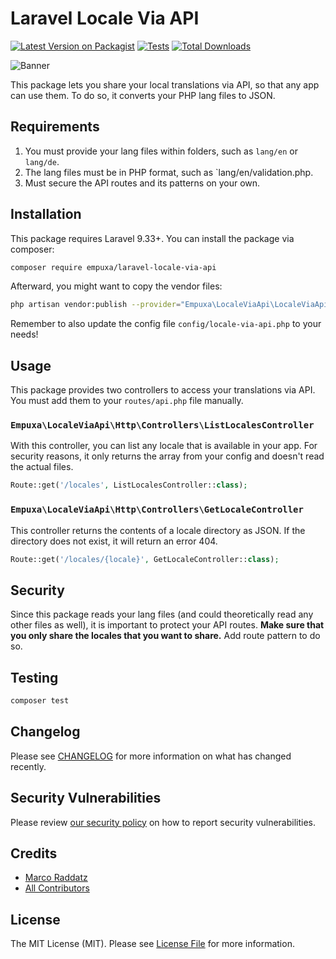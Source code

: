 # Laravel Locale Via API

[![Latest Version on Packagist](https://img.shields.io/packagist/v/empuxa/laravel-locale-via-api.svg?style=flat-square)](https://packagist.org/packages/empuxa/laravel-locale-via-api)
[![Tests](https://img.shields.io/github/actions/workflow/status/empuxa/laravel-locale-via-api/run-tests.yml?branch=main&label=tests&style=flat-square)](https://github.com/empuxa/laravel-locale-via-api/actions/workflows/run-tests.yml)
[![Total Downloads](https://img.shields.io/packagist/dt/empuxa/laravel-locale-via-api.svg?style=flat-square)](https://packagist.org/packages/empuxa/laravel-locale-via-api)

![Banner](https://banners.beyondco.de/Laravel%20Locale%20Via%20API.png?theme=light&packageManager=composer+require&packageName=empuxa%2Flaravel-locale-via-api&pattern=architect&style=style_1&description=&md=1&showWatermark=0&fontSize=100px&images=https%3A%2F%2Flaravel.com%2Fimg%2Flogomark.min.svg)

This package lets you share your local translations via API, so that any app can use them. 
To do so, it converts your PHP lang files to JSON.

## Requirements
1. You must provide your lang files within folders, such as `lang/en` or `lang/de`.
2. The lang files must be in PHP format, such as `lang/en/validation.php.
3. Must secure the API routes and its patterns on your own.

## Installation

This package requires Laravel 9.33+.
You can install the package via composer:

```bash
composer require empuxa/laravel-locale-via-api
```

Afterward, you might want to copy the vendor files:

```bash
php artisan vendor:publish --provider="Empuxa\LocaleViaApi\LocaleViaApiServiceProvider"
```

Remember to also update the config file `config/locale-via-api.php` to your needs!

## Usage
This package provides two controllers to access your translations via API.
You must add them to your `routes/api.php` file manually.

### `Empuxa\LocaleViaApi\Http\Controllers\ListLocalesController`
With this controller, you can list any locale that is available in your app.
For security reasons, it only returns the array from your config and doesn't read the actual files.

```php
Route::get('/locales', ListLocalesController::class);
```

### `Empuxa\LocaleViaApi\Http\Controllers\GetLocaleController`
This controller returns the contents of a locale directory as JSON.
If the directory does not exist, it will return an error 404.

```php
Route::get('/locales/{locale}', GetLocaleController::class);
```

## Security
Since this package reads your lang files (and could theoretically read any other files as well), it is important to protect your API routes.
**Make sure that you only share the locales that you want to share.**
Add route pattern to do so.

## Testing

```bash
composer test
```

## Changelog

Please see [CHANGELOG](CHANGELOG.md) for more information on what has changed recently.

## Security Vulnerabilities

Please review [our security policy](../../security/policy) on how to report security vulnerabilities.

## Credits

- [Marco Raddatz](https://github.com/marcoraddatz)
- [All Contributors](../../contributors)

## License

The MIT License (MIT). Please see [License File](LICENSE.md) for more information.
